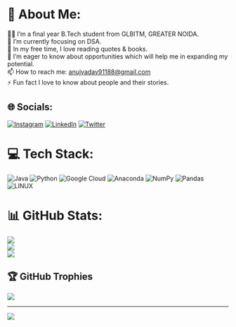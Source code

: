 # 💫 About Me:
👨‍🎓 I’m a final year B.Tech student from GLBITM, GREATER NOIDA.<br>🌱 I’m currently focusing on DSA.<br>📙 In my free time, I love reading quotes & books.<br>🤝 I’m eager to know about opportunities which will help me in expanding my potential.<br>📫 How to reach me: anujyadav91188@gmail.com<br>⚡ Fun fact I love to know about people and their stories.


## 🌐 Socials:
[![Instagram](https://img.shields.io/badge/Instagram-%23E4405F.svg?logo=Instagram&logoColor=white)](https://instagram.com/ethical_hacker.ay) [![LinkedIn](https://img.shields.io/badge/LinkedIn-%230077B5.svg?logo=linkedin&logoColor=white)](https://www.linkedin.com/in/anujyadavglbitm/) [![Twitter](https://img.shields.io/badge/Twitter-%231DA1F2.svg?logo=Twitter&logoColor=white)](https://twitter.com/i__am_anuj) 

# 💻 Tech Stack:
![Java](https://img.shields.io/badge/java-%23ED8B00.svg?style=for-the-badge&logo=java&logoColor=white) ![Python](https://img.shields.io/badge/python-3670A0?style=for-the-badge&logo=python&logoColor=ffdd54) ![Google Cloud](https://img.shields.io/badge/Google%20Cloud-%234285F4.svg?style=for-the-badge&logo=google-cloud&logoColor=white) ![Anaconda](https://img.shields.io/badge/Anaconda-%2344A833.svg?style=for-the-badge&logo=anaconda&logoColor=white) ![NumPy](https://img.shields.io/badge/numpy-%23013243.svg?style=for-the-badge&logo=numpy&logoColor=white) ![Pandas](https://img.shields.io/badge/pandas-%23150458.svg?style=for-the-badge&logo=pandas&logoColor=white) ![LINUX](https://img.shields.io/badge/Linux-FCC624?style=for-the-badge&logo=linux&logoColor=black)
# 📊 GitHub Stats:
![](https://github-readme-stats.vercel.app/api?username=anujyadav73&theme=radical&hide_border=false&include_all_commits=true&count_private=false)<br/>
![](https://github-readme-streak-stats.herokuapp.com/?user=anujyadav73&theme=radical&hide_border=false)<br/>
![](https://github-readme-stats.vercel.app/api/top-langs/?username=anujyadav73&theme=radical&hide_border=false&include_all_commits=true&count_private=false&layout=compact)

## 🏆 GitHub Trophies
![](https://github-profile-trophy.vercel.app/?username=anujyadav73&theme=radical&no-frame=false&no-bg=false&margin-w=4)

---
[![](https://visitcount.itsvg.in/api?id=anujyadav73&icon=0&color=0)](https://visitcount.itsvg.in)

<!-- Proudly created with GPRM ( https://gprm.itsvg.in ) -->
